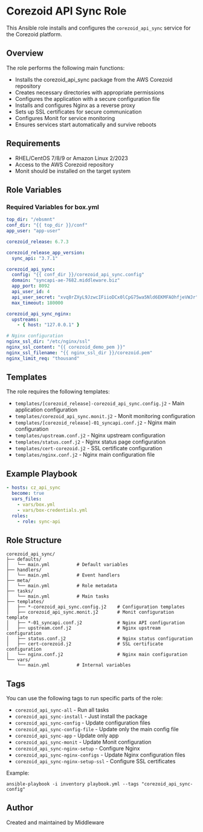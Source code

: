 # Corezoid API Sync Role

This Ansible role installs and configures the `corezoid_api_sync` service for the Corezoid platform.

## Overview

The role performs the following main functions:
- Installs the corezoid_api_sync package from the AWS Corezoid repository
- Creates necessary directories with appropriate permissions
- Configures the application with a secure configuration file
- Installs and configures Nginx as a reverse proxy
- Sets up SSL certificates for secure communication
- Configures Monit for service monitoring
- Ensures services start automatically and survive reboots

## Requirements

- RHEL/CentOS 7/8/9 or Amazon Linux 2/2023
- Access to the AWS Corezoid repository
- Monit should be installed on the target system

## Role Variables

### Required Variables for box.yml

```yaml
top_dir: "/ebsmnt"
conf_dir: "{{ top_dir }}/conf"
app_user: "app-user"

corezoid_release: 6.7.3

corezoid_release_app_version:
  sync_api: "3.7.1"

corezoid_api_sync:
  config: "{{ conf_dir }}/corezoid_api_sync.config"
  domain: "syncapi-ae-7682.middleware.biz"
  app_port: 8092
  api_user_id: 4
  api_user_secret: "xvq8rZXyL9JzwcIFiioDCx0lCpG75wa5Nld6EKMFAOhfjeVWJr"
  max_timeout: 180000

corezoid_api_sync_nginx:
  upstreams:
    - { host: "127.0.0.1" }

# Nginx configuration
nginx_ssl_dir: "/etc/nginx/ssl"
nginx_ssl_content: "{{ corezoid_demo_pem }}"
nginx_ssl_filename: "{{ nginx_ssl_dir }}/corezoid.pem"
nginx_limit_req: "thousand"

```

## Templates

The role requires the following templates:
- `templates/[corezoid_release]-corezoid_api_sync.config.j2` - Main application configuration
- `templates/corezoid_api_sync.monit.j2` - Monit monitoring configuration
- `templates/[corezoid_release]-01_syncapi.conf.j2` - Nginx main configuration
- `templates/upstream.conf.j2` - Nginx upstream configuration
- `templates/status.conf.j2` - Nginx status page configuration
- `templates/cert-corezoid.j2` - SSL certificate configuration
- `templates/nginx.conf.j2` - Nginx main configuration file

## Example Playbook

```yaml
- hosts: cz_api_sync
  become: true
  vars_files:
    - vars/box.yml
    - vars/box-credentials.yml
  roles:
    - role: sync-api
```

## Role Structure

```
corezoid_api_sync/
├── defaults/
│   └── main.yml          # Default variables   
├── handlers/
│   └── main.yml          # Event handlers
├── meta/
│   └── main.yml          # Role metadata
├── tasks/
│   └── main.yml          # Main tasks
├── templates/
│   ├── *-corezoid_api_sync.config.j2    # Configuration templates
│   ├── corezoid_api_sync.monit.j2       # Monit configuration template
│   ├── *-01_syncapi.conf.j2             # Nginx API configuration
│   ├── upstream.conf.j2                 # Nginx upstream configuration
│   ├── status.conf.j2                   # Nginx status configuration
│   ├── cert-corezoid.j2                 # SSL certificate configuration
│   └── nginx.conf.j2                    # Nginx main configuration
└── vars/
    └── main.yml          # Internal variables
```

## Tags

You can use the following tags to run specific parts of the role:

- `corezoid_api_sync-all` - Run all tasks
- `corezoid_api_sync-install` - Just install the package
- `corezoid_api_sync-config` - Update configuration files
- `corezoid_api_sync-config-file` - Update only the main config file
- `corezoid_api_sync-app` - Update only app
- `corezoid_api_sync-monit` - Update Monit configuration
- `corezoid_api_sync-nginx-setup` - Configure Nginx
- `corezoid_api_sync-nginx-configs` - Update Nginx configuration files
- `corezoid_api_sync-nginx-setup-ssl` - Configure SSL certificates

Example:
```
ansible-playbook -i inventory playbook.yml --tags "corezoid_api_sync-config"
```

## Author

Created and maintained by Middleware